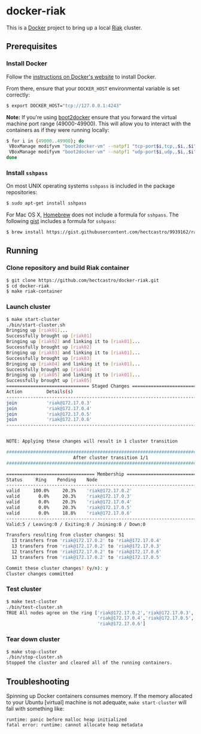# docker-riak

This is a [Docker](http://docker.io) project to bring up a local
[Riak](https://github.com/basho/riak) cluster.

## Prerequisites

### Install Docker

Follow the [instructions on Docker's website](https://www.docker.io/gettingstarted/#h_installation)
to install Docker.

From there, ensure that your `DOCKER_HOST` environmental variable is set
correctly:

```bash
$ export DOCKER_HOST="tcp://127.0.0.1:4243"
```

**Note:** If you're using [boot2docker](https://github.com/boot2docker/boot2docker)
ensure that you forward the virtual machine port range (49000-49900). This
will allow you to interact with the containers as if they were running
locally:

```bash
$ for i in {49000..49900}; do
 VBoxManage modifyvm "boot2docker-vm" --natpf1 "tcp-port$i,tcp,,$i,,$i";
 VBoxManage modifyvm "boot2docker-vm" --natpf1 "udp-port$i,udp,,$i,,$i";
done
```

### Install `sshpass`

On most UNIX operating systems `sshpass` is included in the package
repositories:

```bash
$ sudo apt-get install sshpass
```

For Mac OS X, [Homebrew](http://brew.sh/) does not include a formula for
`sshpass`. The following [gist](https://gist.github.com/hectcastro/9939162)
includes a formula for `sshpass`:

```bash
$ brew install https://gist.githubusercontent.com/hectcastro/9939162/raw/2650be426e8c8b1a47acd7097c9d1eb41ddfc2af/sshpass.rb
```

## Running

### Clone repository and build Riak container

```bash
$ git clone https://github.com/hectcastro/docker-riak.git
$ cd docker-riak
$ make riak-container
```

### Launch cluster

```bash
$ make start-cluster
./bin/start-cluster.sh
Bringing up [riak01]...
Successfully brought up [riak01]
Bringing up [riak02] and linking it to [riak01]...
Successfully brought up [riak02]
Bringing up [riak03] and linking it to [riak01]...
Successfully brought up [riak03]
Bringing up [riak04] and linking it to [riak01]...
Successfully brought up [riak04]
Bringing up [riak05] and linking it to [riak01]...
Successfully brought up [riak05]
=============================== Staged Changes ================================
Action         Details(s)
-------------------------------------------------------------------------------
join           'riak@172.17.0.3'
join           'riak@172.17.0.4'
join           'riak@172.17.0.5'
join           'riak@172.17.0.6'
-------------------------------------------------------------------------------


NOTE: Applying these changes will result in 1 cluster transition

###############################################################################
                         After cluster transition 1/1
###############################################################################

================================= Membership ==================================
Status     Ring    Pending    Node
-------------------------------------------------------------------------------
valid     100.0%     20.3%    'riak@172.17.0.2'
valid       0.0%     20.3%    'riak@172.17.0.3'
valid       0.0%     20.3%    'riak@172.17.0.4'
valid       0.0%     20.3%    'riak@172.17.0.5'
valid       0.0%     18.8%    'riak@172.17.0.6'
-------------------------------------------------------------------------------
Valid:5 / Leaving:0 / Exiting:0 / Joining:0 / Down:0

Transfers resulting from cluster changes: 51
  13 transfers from 'riak@172.17.0.2' to 'riak@172.17.0.4'
  13 transfers from 'riak@172.17.0.2' to 'riak@172.17.0.3'
  12 transfers from 'riak@172.17.0.2' to 'riak@172.17.0.6'
  13 transfers from 'riak@172.17.0.2' to 'riak@172.17.0.5'

Commit these cluster changes? (y/n): y
Cluster changes committed
```

### Test cluster

```bash
$ make test-cluster
./bin/test-cluster.sh
TRUE All nodes agree on the ring ['riak@172.17.0.2','riak@172.17.0.3',
                                  'riak@172.17.0.4','riak@172.17.0.5',
                                  'riak@172.17.0.6']
```

### Tear down cluster

```bash
$ make stop-cluster
./bin/stop-cluster.sh
Stopped the cluster and cleared all of the running containers.
```

## Troubleshooting

Spinning up Docker containers consumes memory. If the memory allocated to your
Ubuntu [virtual] machine is not adequate, `make start-cluster` will fail with
something like:

```
runtime: panic before malloc heap initialized
fatal error: runtime: cannot allocate heap metadata
```
